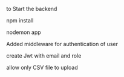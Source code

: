 to Start the backend

npm install

nodemon app

Added middleware for authentication of user

create Jwt with email and role

allow only CSV file to upload 


